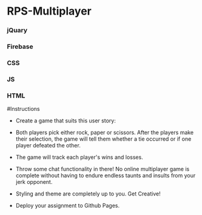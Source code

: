 # RPS-Multiplayer

### jQuary
### Firebase
### CSS
### JS
### HTML

#Instructions

* Create a game that suits this user story:

* Both players pick either rock, paper or scissors. After the players make their selection, the game will tell them whether a tie occurred or if one player defeated the other.

* The game will track each player's wins and losses.

* Throw some chat functionality in there! No online multiplayer game is complete without having to endure endless taunts and insults from your jerk opponent.

* Styling and theme are completely up to you. Get Creative!

* Deploy your assignment to Github Pages.

